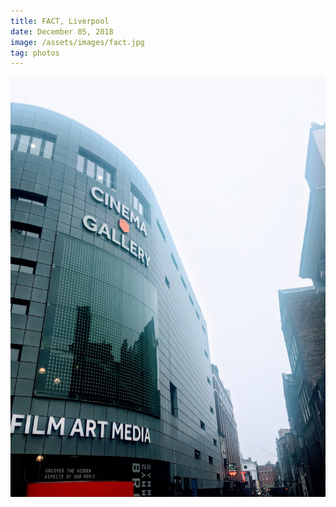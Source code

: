 ```yaml
---
title: FACT, Liverpool
date: December 05, 2018
image: /assets/images/fact.jpg
tag: photos
---
```


![image](/assets/images/fact.jpg)
